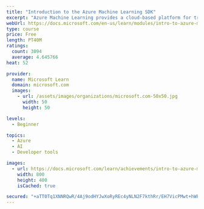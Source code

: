 ```yaml
---
title: "Introduction to the Azure Machine Learning SDK"
excerpt: "Azure Machine Learning provides a cloud-based platform for training, deploying, and managing machine learning models."
webUrl: https://docs.microsoft.com/en-us/learn/modules/intro-to-azure-machine-learning-service/
type: course
price: Free
length: PT40M
ratings:
  count: 3094
  average: 4.645766
heat: 52

provider:
  name: Microsoft Learn
  domain: microsoft.com
  images:
    - url: /assets/images/organizations/microsoft.com-50x50.jpg
      width: 50
      height: 50

levels:
  - Beginner

topics:
  - Azure
  - AI
  - Developer tools

images:
  - url: https://docs.microsoft.com/learn/achievements/intro-to-azure-machine-learning-service-badge-social.png
    width: 800
    height: 400
    isCached: true

secured: "+aTT0Tq1XNNRQwR/4Aj9odHYJwXoRyREc4yNLN2F7kthRr/EH7VicPMwt+hWPhAFJRqhnDmUepax+Nf8nzba1Bdjy11kmuVHsG3OIOl5kDcKdpo9P4xanVD6lKQSkFNrDy1hfbfSfXPNoFuwNEIiwC/hqBsCZ3g1bc9pMktMt5OoI3dzhkPANt87vXqk6w6Y8DaHWfQZlJEj+2HvcioNZTbKq/ZVrb34nkhHZj7rEtnAztsAgc+neyKRTyiieJ8NmngNS8AQAYHpZsmlTTydeKxjANaIL5WWPni3pFCh+qV7xdlFZ2PFlhxdrwuav4/JRQkEZRJj1qOsDUEq0sxuce8wt5FPKH4+zlWCdgUvasVIouciyQmkZjWcTeHBc8wlqLWVZYzATb47nWg7KnLyy7sFZxZq7TXHeNNK3ZWC4zM=;/xa+qvWBcFzDcbhhKQu36g=="
---
```


